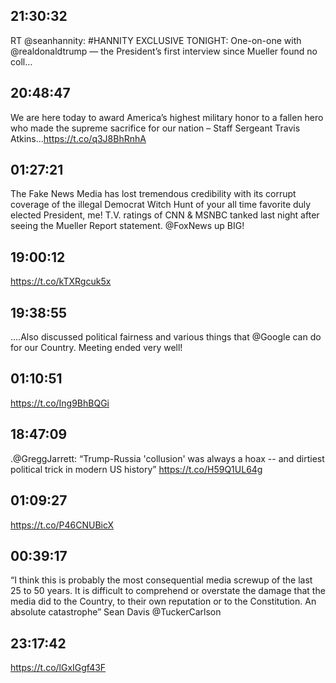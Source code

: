 ## 21:30:32
RT @seanhannity: #HANNITY EXCLUSIVE TONIGHT: One-on-one with @realdonaldtrump — the President’s first interview since Mueller found no coll…
## 20:48:47
We are here today to award America’s highest military honor to a fallen hero who made the supreme sacrifice for our nation – Staff Sergeant Travis Atkins...https://t.co/q3J8BhRnhA
## 01:27:21
The Fake News Media has lost tremendous credibility with its corrupt coverage of the illegal Democrat Witch Hunt of your all time favorite duly elected President, me! T.V. ratings of CNN &amp; MSNBC tanked last night after seeing the Mueller Report statement. @FoxNews up BIG!
## 19:00:12
https://t.co/kTXRgcuk5x
## 19:38:55
....Also discussed political fairness and various things that @Google can do for our Country. Meeting ended very well!
## 01:10:51
https://t.co/Ing9BhBQGi
## 18:47:09
.@GreggJarrett: “Trump-Russia 'collusion' was always a hoax -- and dirtiest political trick in modern US history” https://t.co/H59Q1UL64g
## 01:09:27
https://t.co/P46CNUBicX
## 00:39:17
“I think this is probably the most consequential media screwup of the last 25 to 50 years. It is difficult to comprehend or overstate the damage that the media did to the Country, to their own reputation or to the Constitution. An absolute catastrophe” Sean Davis  @TuckerCarlson
## 23:17:42
https://t.co/lGxIGgf43F

